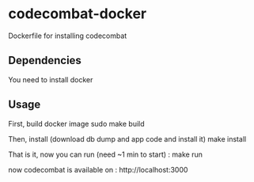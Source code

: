 # codecombat-docker
Dockerfile for installing codecombat

## Dependencies 
You need to install docker

## Usage 

First, build docker image 
sudo make build

Then, install (download db dump and app code and install it)
make install

That is it, now you can run (need ~1 min to start) : 
make run

now codecombat is available on : http://localhost:3000

